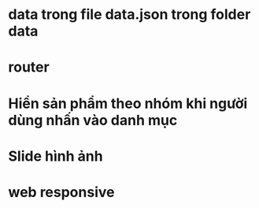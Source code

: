 # data trong file data.json trong folder data
# router
# Hiển sản phẩm theo nhóm khi người dùng nhấn vào danh mục 
# Slide hình ảnh
# web responsive
